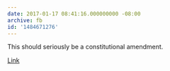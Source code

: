```yaml
---
date: 2017-01-17 08:41:16.000000000 -08:00
archive: fb
id: '1484671276'
---
```


This should seriously be a constitutional amendment.

[Link](http://www.newyorker.com/cartoons/a20684)
